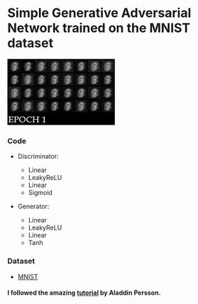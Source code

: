 # Simple Generative Adversarial Network trained on the MNIST dataset

![Gif](https://github.com/Zayatsoff/MNIST_GAN/blob/main/GAN.gif)

### Code
* Discriminator:
  * Linear
  * LeakyReLU
  * Linear
  * Sigmoid

* Generator:
  * Linear
  * LeakyReLU
  * Linear
  * Tanh

### Dataset
 * [MNIST](http://yann.lecun.com/exdb/mnist/)

#### I followed the amazing [tutorial](https://www.youtube.com/watch?v=OljTVUVzPpM) by  Aladdin Persson.
 


